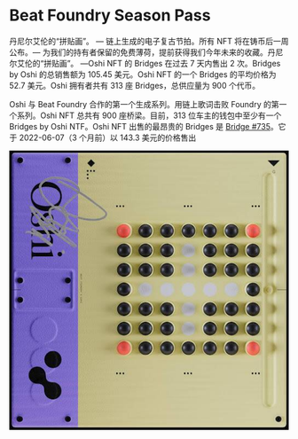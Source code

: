 # Beat Foundry Season Pass

丹尼尔艾伦的“拼贴画”。
— 链上生成的电子复古节拍。所有 NFT 将在铸币后一周公布。— 为我们的持有者保留的免费薄荷，提前获得我们今年未来的收藏。丹尼尔艾伦的“拼贴画”。
—Oshi NFT 的 Bridges 在过去 7 天内售出 2 次。Bridges by Oshi 的总销售额为 105.45 美元。Oshi NFT 的一个 Bridges 的平均价格为 52.7 美元。Oshi 拥有者共有 313 座 Bridges，总供应量为 900 个代币。

Oshi 与 Beat Foundry 合作的第一个生成系列。用链上歌词击败 Foundry 的第一个系列。Oshi NFT 总共有 900 座桥梁。目前，313 位车主的钱包中至少有一个 Bridges by Oshi NTF。Oshi NFT 出售的最昂贵的 Bridges 是 [Bridge #735](https://www.nft-stats.com/asset/0x5fe218ba6f2b35225a63141c558bd4a606c42b46/735)。它于 2022-06-07（3 个月前）以 143.3 美元的价格售出

![unnamed](unnamed.jpg)

